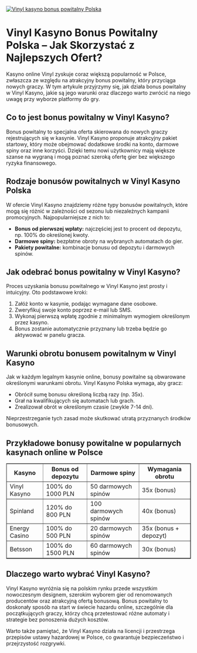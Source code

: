 [![Vinyl kasyno bonus powitalny Polska](https://123-caf.pages.dev/gitsignup.png)](https://vrmoo.ru/Bt82HjjY)

<h1>Vinyl Kasyno Bonus Powitalny Polska – Jak Skorzystać z Najlepszych Ofert?</h1> <p>Kasyno online Vinyl zyskuje coraz większą popularność w Polsce, zwłaszcza ze względu na atrakcyjny bonus powitalny, który przyciąga nowych graczy. W tym artykule przyjrzymy się, jak działa bonus powitalny w Vinyl Kasyno, jakie są jego warunki oraz dlaczego warto zwrócić na niego uwagę przy wyborze platformy do gry.</p> <h2>Co to jest bonus powitalny w Vinyl Kasyno?</h2> <p>Bonus powitalny to specjalna oferta skierowana do nowych graczy rejestrujących się w kasynie. Vinyl Kasyno proponuje atrakcyjny pakiet startowy, który może obejmować dodatkowe środki na konto, darmowe spiny oraz inne korzyści. Dzięki temu nowi użytkownicy mają większe szanse na wygraną i mogą poznać szeroką ofertę gier bez większego ryzyka finansowego.</p> <h2>Rodzaje bonusów powitalnych w Vinyl Kasyno Polska</h2> <p>W ofercie Vinyl Kasyno znajdziemy różne typy bonusów powitalnych, które mogą się różnić w zależności od sezonu lub niezależnych kampanii promocyjnych. Najpopularniejsze z nich to:</p> <ul>   <li><strong>Bonus od pierwszej wpłaty:</strong> najczęściej jest to procent od depozytu, np. 100% do określonej kwoty.</li>   <li><strong>Darmowe spiny:</strong> bezpłatne obroty na wybranych automatach do gier.</li>   <li><strong>Pakiety powitalne:</strong> kombinacje bonusu od depozytu i darmowych spinów.</li> </ul> <h2>Jak odebrać bonus powitalny w Vinyl Kasyno?</h2> <p>Proces uzyskania bonusu powitalnego w Vinyl Kasyno jest prosty i intuicyjny. Oto podstawowe kroki:</p> <ol>   <li>Załóż konto w kasynie, podając wymagane dane osobowe.</li>   <li>Zweryfikuj swoje konto poprzez e-mail lub SMS.</li>   <li>Wykonaj pierwszą wpłatę zgodnie z minimalnym wymogiem określonym przez kasyno.</li>   <li>Bonus zostanie automatycznie przyznany lub trzeba będzie go aktywować w panelu gracza.</li> </ol> <h2>Warunki obrotu bonusem powitalnym w Vinyl Kasyno</h2> <p>Jak w każdym legalnym kasynie online, bonusy powitalne są obwarowane określonymi warunkami obrotu. Vinyl Kasyno Polska wymaga, aby gracz:</p> <ul>   <li>Obrócił sumę bonusu określoną liczbą razy (np. 35x).</li>   <li>Grał na kwalifikujących się automatach lub grach.</li>   <li>Zrealizował obrót w określonym czasie (zwykle 7-14 dni).</li> </ul> <p>Nieprzestrzeganie tych zasad może skutkować utratą przyznanych środków bonusowych.</p> <h2>Przykładowe bonusy powitalne w popularnych kasynach online w Polsce</h2> <table border="1" cellpadding="8" cellspacing="0">   <thead>     <tr>       <th>Kasyno</th>       <th>Bonus od depozytu</th>       <th>Darmowe spiny</th>       <th>Wymagania obrotu</th>     </tr>   </thead>   <tbody>     <tr>       <td>Vinyl Kasyno</td>       <td>100% do 1000 PLN</td>       <td>50 darmowych spinów</td>       <td>35x (bonus)</td>     </tr>     <tr>       <td>Spinland</td>       <td>120% do 800 PLN</td>       <td>100 darmowych spinów</td>       <td>40x (bonus)</td>     </tr>     <tr>       <td>Energy Casino</td>       <td>100% do 500 PLN</td>       <td>20 darmowych spinów</td>       <td>35x (bonus + depozyt)</td>     </tr>     <tr>       <td>Betsson</td>       <td>100% do 1500 PLN</td>       <td>60 darmowych spinów</td>       <td>30x (bonus)</td>     </tr>   </tbody> </table> <h2>Dlaczego warto wybrać Vinyl Kasyno?</h2> <p>Vinyl Kasyno wyróżnia się na polskim rynku przede wszystkim nowoczesnym designem, szerokim wyborem gier od renomowanych producentów oraz atrakcyjną ofertą bonusową. Bonus powitalny to doskonały sposób na start w świecie hazardu online, szczególnie dla początkujących graczy, którzy chcą przetestować różne automaty i strategie bez ponoszenia dużych kosztów.</p> <p>Warto także pamiętać, że Vinyl Kasyno działa na licencji i przestrzega przepisów ustawy hazardowej w Polsce, co gwarantuje bezpieczeństwo i przejrzystość rozgrywki.</p>